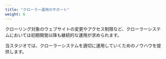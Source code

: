 ```yaml
---
title: "クローラー運用のサポート"
weight: 6
---
```


クローリング対象のウェブサイトの変更やアクセス制限など、クローラーシステムにおいては初期開発以降も継続的な運用が求められます。

当スタジオでは、クローラーシステムを適切に運用していくためのノウハウを提供します。
